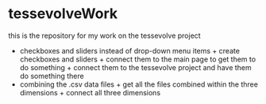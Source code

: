 # tessevolveWork
this is the repository for my work on the tessevolve project
- checkboxes and sliders instead of drop-down menu items
      + create checkboxes and sliders
      + connect them to the main page to get them to do something
      + connect them to the tessevolve project and have them do something there
- combining the .csv data files
      + get all the files combined within the three dimensions
      + connect all three dimensions
